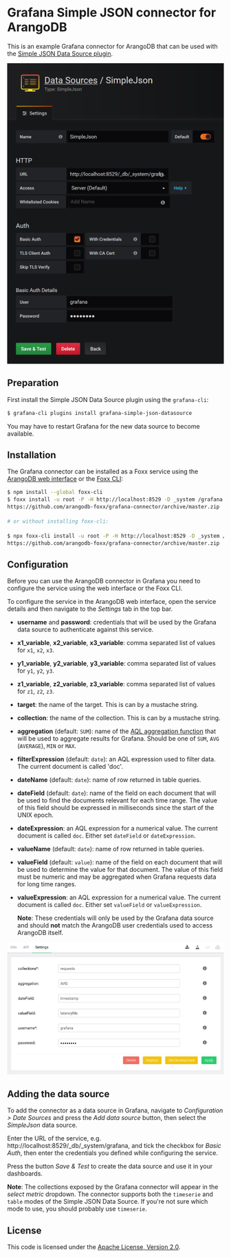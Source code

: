 # Grafana Simple JSON connector for ArangoDB

This is an example Grafana connector for ArangoDB that can be used with the
[Simple JSON Data Source plugin](https://grafana.com/plugins/grafana-simple-json-datasource/installation).

![SimpleJSON configuration dialog](./images/simplejson.png)

## Preparation

First install the Simple JSON Data Source plugin using the `grafana-cli`:

```sh
$ grafana-cli plugins install grafana-simple-json-datasource
```

You may have to restart Grafana for the new data source to become available.

## Installation

The Grafana connector can be installed as a Foxx service using the
[ArangoDB web interface](https://docs.arangodb.com/latest/Manual/Programs/WebInterface/Services.html)
or the [Foxx CLI](https://github.com/arangodb/foxx-cli):

```sh
$ npm install --global foxx-cli
$ foxx install -u root -P -H http://localhost:8529 -D _system /grafana \
https://github.com/arangodb-foxx/grafana-connector/archive/master.zip

# or without installing foxx-cli:

$ npx foxx-cli install -u root -P -H http://localhost:8529 -D _system /grafana \
https://github.com/arangodb-foxx/grafana-connector/archive/master.zip
```

## Configuration

Before you can use the ArangoDB connector in Grafana you need to configure the
service using the web interface or the Foxx CLI.

To configure the service in the ArangoDB web interface, open the service details
and then navigate to the _Settings_ tab in the top bar.

- **username** and **password**: credentials that will be used by the Grafana
  data source to authenticate against this service.

- **x1_variable**, **x2_variable**, **x3_variable**: comma separated list of values
  for `x1`, `x2`, `x3`.

- **y1_variable**, **y2_variable**, **y3_variable**: comma separated list of values
  for `y1`, `y2`, `y3`.

- **z1_variable**, **z2_variable**, **z3_variable**: comma separated list of values
  for `z1`, `z2`, `z3`.

- **target**: the name of the target. This is can by a mustache string.

- **collection**: the name of the collection. This is can by a mustache string.

- **aggregation** (default: `SUM`): name of the
  [AQL aggregation function](https://docs.arangodb.com/3.4/AQL/Operations/Collect.html#aggregation)
  that will be used to aggregate results for Grafana. Should be one of `SUM`,
  `AVG` (`AVERAGE`), `MIN` or `MAX`.

- **filterExpression** (default: `date`): an AQL expression used to filter data.
  The current document is called 'doc'.

- **dateName** (default: `date`): name of row returned in table queries.

- **dateField** (default: `date`): name of the field on each document that will
  be used to find the documents relevant for each time range. The value of this
  field should be expressed in milliseconds since the start of the UNIX epoch.

- **dateExpression**: an AQL expression for a numerical value. The current
  document is called `doc`. Either set `dateField` or `dateExpression`.

- **valueName** (default: `date`): name of row returned in table queries.

- **valueField** (default: `value`): name of the field on each document that
  will be used to determine the value for that document. The value of this
  field must be numeric and may be aggregated when Grafana requests data for
  long time ranges.

- **valueExpression**: an AQL expression for a numerical value. The current
  document is called `doc`. Either set `valueField` or `valueExpression`.

  **Note**: These credentials will only be used by the Grafana data source and
  should **not** match the ArangoDB user credentials used to access ArangoDB
  itself.

![Foxx configuration dialog](./images/config.png)

## Adding the data source

To add the connector as a data source in Grafana, navigate to
_Configuration > Date Sources_ and press the _Add data source_ button,
then select the _SimpleJson_ data source.

Enter the URL of the service, e.g. http://localhost:8529/_db/_system/grafana,
and tick the checkbox for _Basic Auth_, then enter the credentials you defined
while configuring the service.

Press the button _Save & Test_ to create the data source and use it in your
dashboards.

**Note**: The collections exposed by the Grafana connector will appear in the
_select metric_ dropdown. The connector supports both the `timeserie` and
`table` modes of the Simple JSON Data Source. If you're not sure which mode
to use, you should probably use `timeserie`.

## License

This code is licensed under the
[Apache License, Version 2.0](https://www.apache.org/licenses/LICENSE-2.0).
